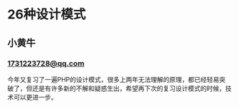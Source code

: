 26种设计模式
===============================================

小黄牛
-----------------------------------------------

### 1731223728@qq.com 

今年又复习了一遍PHP的设计模式，很多上两年无法理解的原理，都已经轻易突破了，但还是有许多新的不解和疑惑生出，希望再下次的复习设计模式的时候，技术可以更进一步。
